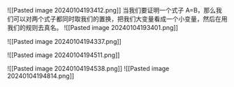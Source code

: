 ![[Pasted image 20240104193412.png]]
当我们要证明一个式子 A=B，那么我们可以对两个式子都同时取我们的置换，把我们大变量看成一个小变量，然后在用我们的规则去真名。
![[Pasted image 20240104193401.png]]

![[Pasted image 20240104194337.png]]

![[Pasted image 20240104194511.png]]

 ![[Pasted image 20240104194538.png]]
 ![[Pasted image 20240104194814.png]]
 